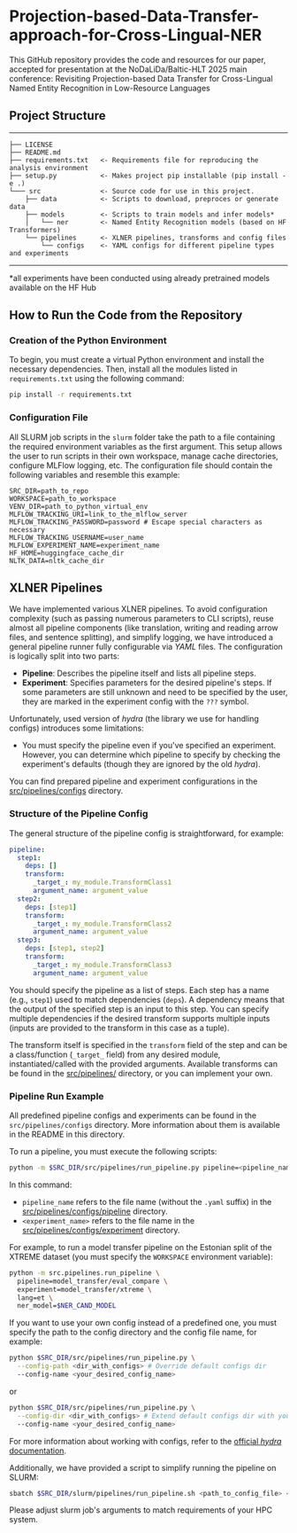 # Projection-based-Data-Transfer-approach-for-Cross-Lingual-NER
This GitHub repository provides the code and resources for our paper, accepted for presentation at the NoDaLiDa/Baltic-HLT 2025 main conference: Revisiting Projection-based Data Transfer for Cross-Lingual Named Entity Recognition in Low-Resource Languages

## Project Structure
------------

    ├── LICENSE
    ├── README.md
    ├── requirements.txt   <- Requirements file for reproducing the analysis environment
    ├── setup.py           <- Makes project pip installable (pip install -e .)
    └─── src               <- Source code for use in this project.
        ├── data           <- Scripts to download, preproces or generate data
        ├── models         <- Scripts to train models and infer models*
        │   └── ner        <- Named Entity Recognition models (based on HF Transformers)
        └── pipelines      <- XLNER pipelines, transforms and config files
            └── configs    <- YAML configs for different pipeline types and experiments
--------
*all experiments have been conducted using already pretrained models available on the HF Hub

## How to Run the Code from the Repository

### Creation of the Python Environment
To begin, you must create a virtual Python environment and install the necessary dependencies. Then, install all the modules listed in `requirements.txt` using the following command:
```bash
pip install -r requirements.txt
```

### Configuration File
All SLURM job scripts in the `slurm` folder take the path to a file containing the required environment variables as the first argument. This setup allows the user to run scripts in their own workspace, manage cache directories, configure MLFlow logging, etc. The configuration file should contain the following variables and resemble this example:
```plaintext
SRC_DIR=path_to_repo
WORKSPACE=path_to_workspace
VENV_DIR=path_to_python_virtual_env
MLFLOW_TRACKING_URI=link_to_the_mlflow_server
MLFLOW_TRACKING_PASSWORD=password # Escape special characters as necessary
MLFLOW_TRACKING_USERNAME=user_name
MLFLOW_EXPERIMENT_NAME=experiment_name
HF_HOME=huggingface_cache_dir
NLTK_DATA=nltk_cache_dir
```

## XLNER Pipelines

We have implemented various XLNER pipelines. To avoid configuration complexity (such as passing numerous parameters to CLI scripts), reuse almost all pipeline components (like translation, writing and reading arrow files, and sentence splitting), and simplify logging, we have introduced a general pipeline runner fully configurable via _YAML_ files. The configuration is logically split into two parts:
- **Pipeline**: Describes the pipeline itself and lists all pipeline steps.
- **Experiment**: Specifies parameters for the desired pipeline's steps. If some parameters are still unknown and need to be specified by the user, they are marked in the experiment config with the `???` symbol.

Unfortunately, used version of _hydra_ (the library we use for handling configs) introduces some limitations:
- You must specify the pipeline even if you've specified an experiment. However, you can determine which pipeline to specify by checking the experiment's defaults (though they are ignored by the old _hydra_).

You can find prepared pipeline and experiment configurations in the [src/pipelines/configs](src/pipelines/configs) directory.

### Structure of the Pipeline Config
The general structure of the pipeline config is straightforward, for example:
```yaml
pipeline:
  step1:
    deps: []
    transform:
      _target_: my_module.TransformClass1
      argument_name: argument_value
  step2:
    deps: [step1]
    transform:
      _target_: my_module.TransformClass2
      argument_name: argument_value
  step3:
    deps: [step1, step2]
    transform:
      _target_: my_module.TransformClass3
      argument_name: argument_value
```

You should specify the pipeline as a list of steps. Each step has a name (e.g., `step1`) used to match dependencies (`deps`). A dependency means that the output of the specified step is an input to this step. You can specify multiple dependencies if the desired transform supports multiple inputs (inputs are provided to the transform in this case as a tuple).

The transform itself is specified in the `transform` field of the step and can be a class/function (`_target_` field) from any desired module, instantiated/called with the provided arguments. Available transforms can be found in the [src/pipelines/](src/pipelines/) directory, or you can implement your own.

### Pipeline Run Example
All predefined pipeline configs and experiments can be found in the `src/pipelines/configs` directory. More information about them is available in the README in this directory.

To run a pipeline, you must execute the following scripts:
```bash
python -m $SRC_DIR/src/pipelines/run_pipeline.py pipeline=<pipeline_name> experiment=<experiment_name> <expr_param1=param1value, ...>
```
In this command:
- `pipeline_name` refers to the file name (without the `.yaml` suffix) in the [src/pipelines/configs/pipeline](src/pipelines/configs/pipeline) directory.
- `<experiment_name>` refers to the file name in the [src/pipelines/configs/experiment](src/pipelines/configs/experiment) directory.

For example, to run a model transfer pipeline on the Estonian split of the XTREME dataset (you must specify the `WORKSPACE` environment variable):
```bash
python -m src.pipelines.run_pipeline \
  pipeline=model_transfer/eval_compare \
  experiment=model_transfer/xtreme \
  lang=et \
  ner_model=$NER_CAND_MODEL
```

If you want to use your own config instead of a predefined one, you must specify the path to the config directory and the config file name, for example:
```bash
python $SRC_DIR/src/pipelines/run_pipeline.py \
  --config-path <dir_with_configs> # Override default configs dir
  --config-name <your_desired_config_name>
```
or
```bash
python $SRC_DIR/src/pipelines/run_pipeline.py \
  --config-dir <dir_with_configs> # Extend default configs dir with your dir
  --config-name <your_desired_config_name>
```
For more information about working with configs, refer to the [official _hydra_ documentation](https://hydra.cc/docs/1.0/advanced/override_grammar/basic/).

Additionally, we have provided a script to simplify running the pipeline on SLURM:
```bash
sbatch $SRC_DIR/slurm/pipelines/run_pipeline.sh <path_to_config_file> <args_to_run_pipeline_py>
```
Please adjust slurm job's arguments to match requirements of your HPC system.

